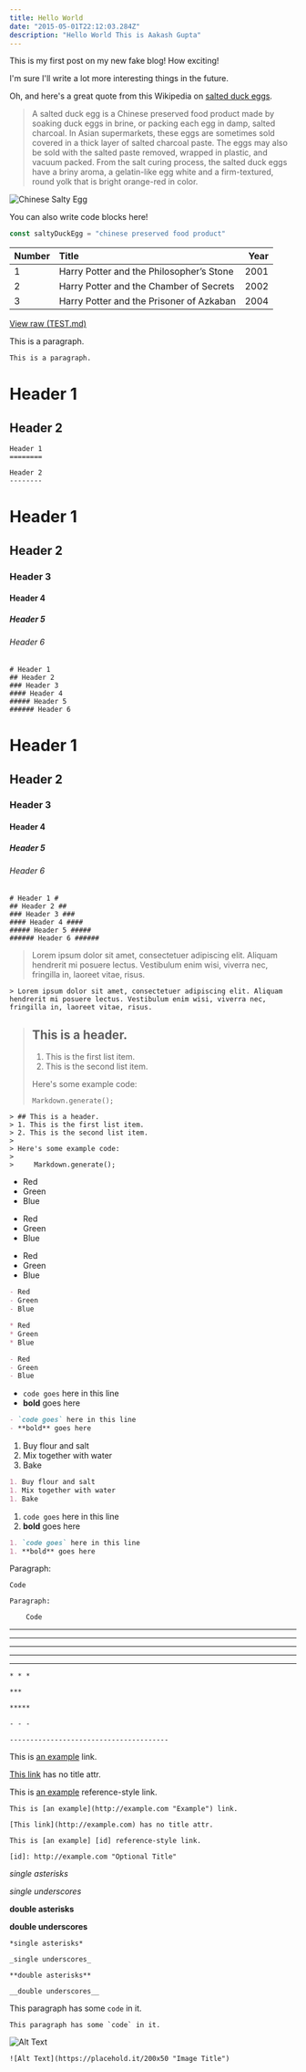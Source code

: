 ```yaml
---
title: Hello World
date: "2015-05-01T22:12:03.284Z"
description: "Hello World This is Aakash Gupta"
---
```


This is my first post on my new fake blog! How exciting!

I'm sure I'll write a lot more interesting things in the future.

Oh, and here's a great quote from this Wikipedia on
[salted duck eggs](https://en.wikipedia.org/wiki/Salted_duck_egg).

> A salted duck egg is a Chinese preserved food product made by soaking duck
> eggs in brine, or packing each egg in damp, salted charcoal. In Asian
> supermarkets, these eggs are sometimes sold covered in a thick layer of salted
> charcoal paste. The eggs may also be sold with the salted paste removed,
> wrapped in plastic, and vacuum packed. From the salt curing process, the
> salted duck eggs have a briny aroma, a gelatin-like egg white and a
> firm-textured, round yolk that is bright orange-red in color.

![Chinese Salty Egg](./salty_egg.jpg)

You can also write code blocks here!

```js
const saltyDuckEgg = "chinese preserved food product"
```

| Number | Title                                    | Year |
| :----- | :--------------------------------------- | ---: |
| 1      | Harry Potter and the Philosopher’s Stone | 2001 |
| 2      | Harry Potter and the Chamber of Secrets  | 2002 |
| 3      | Harry Potter and the Prisoner of Azkaban | 2004 |

[View raw (TEST.md)](https://raw.github.com/adamschwartz/github-markdown-kitchen-sink/master/README.md)

This is a paragraph.

    This is a paragraph.

# Header 1

## Header 2

    Header 1
    ========

    Header 2
    --------

# Header 1

## Header 2

### Header 3

#### Header 4

##### Header 5

###### Header 6

    # Header 1
    ## Header 2
    ### Header 3
    #### Header 4
    ##### Header 5
    ###### Header 6

# Header 1

## Header 2

### Header 3

#### Header 4

##### Header 5

###### Header 6

    # Header 1 #
    ## Header 2 ##
    ### Header 3 ###
    #### Header 4 ####
    ##### Header 5 #####
    ###### Header 6 ######

> Lorem ipsum dolor sit amet, consectetuer adipiscing elit. Aliquam hendrerit mi posuere lectus. Vestibulum enim wisi, viverra nec, fringilla in, laoreet vitae, risus.

    > Lorem ipsum dolor sit amet, consectetuer adipiscing elit. Aliquam hendrerit mi posuere lectus. Vestibulum enim wisi, viverra nec, fringilla in, laoreet vitae, risus.

> ## This is a header.
>
> 1. This is the first list item.
> 2. This is the second list item.
>
> Here's some example code:
>
>     Markdown.generate();

    > ## This is a header.
    > 1. This is the first list item.
    > 2. This is the second list item.
    >
    > Here's some example code:
    >
    >     Markdown.generate();

- Red
- Green
- Blue

* Red
* Green
* Blue

- Red
- Green
- Blue

```markdown
- Red
- Green
- Blue

* Red
* Green
* Blue

- Red
- Green
- Blue
```

- `code goes` here in this line
- **bold** goes here

```markdown
- `code goes` here in this line
- **bold** goes here
```

1. Buy flour and salt
1. Mix together with water
1. Bake

```markdown
1. Buy flour and salt
1. Mix together with water
1. Bake
```

1. `code goes` here in this line
1. **bold** goes here

```markdown
1. `code goes` here in this line
1. **bold** goes here
```

Paragraph:

    Code

<!-- -->

    Paragraph:

        Code

---

---

---

---

---

    * * *

    ***

    *****

    - - -

    ---------------------------------------

This is [an example](http://example.com "Example") link.

[This link](http://example.com) has no title attr.

This is [an example][id] reference-style link.

[id]: http://example.com "Optional Title"

    This is [an example](http://example.com "Example") link.

    [This link](http://example.com) has no title attr.

    This is [an example] [id] reference-style link.

    [id]: http://example.com "Optional Title"

_single asterisks_

_single underscores_

**double asterisks**

**double underscores**

    *single asterisks*

    _single underscores_

    **double asterisks**

    __double underscores__

This paragraph has some `code` in it.

    This paragraph has some `code` in it.

![Alt Text](https://placehold.it/200x50 "Image Title")

    ![Alt Text](https://placehold.it/200x50 "Image Title")
